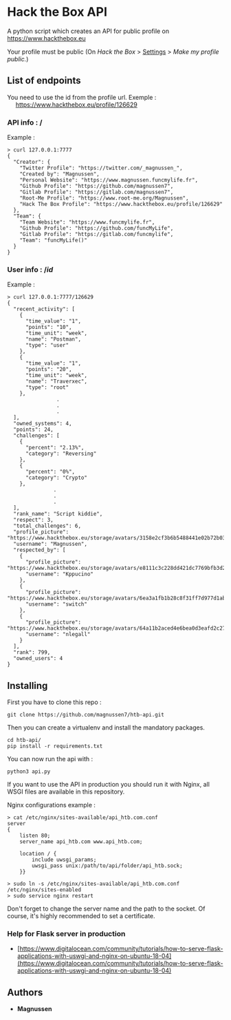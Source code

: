 # Hack the Box API

A python script which creates an API for public profile on https://www.hackthebox.eu

Your profile must be public (On *Hack the Box* > [Settings](https://www.hackthebox.eu/home/settings) > *Make my profile public.*)

## List of endpoints

You need to use the id from the profile url.
Exemple :
     https://www.hackthebox.eu/profile/126629

### API info : /

Example :

```
> curl 127.0.0.1:7777
{
  "Creator": {
    "Twitter Profile": "https://twitter.com/_magnussen_",
    "Created by": "Magnussen",
    "Personal Website": "https://www.magnussen.funcmylife.fr",
    "Github Profile": "https://github.com/magnussen7",
    "Gitlab Profile": "https://gitlab.com/magnussen7",
    "Root-Me Profile": "https://www.root-me.org/Magnussen",
    "Hack The Box Profile": "https://www.hackthebox.eu/profile/126629"
  },
  "Team": {
    "Team Website": "https://www.funcmylife.fr",
    "Github Profile": "https://github.com/funcMyLife",
    "Gitlab Profile": "https://gitlab.com/funcmylife",
    "Team": "funcMyLife()"
  }
}
```

### User info : /*id*

Example :

```
> curl 127.0.0.1:7777/126629
{
  "recent_activity": [
    {
      "time_value": "1",
      "points": "10",
      "time_unit": "week",
      "name": "Postman",
      "type": "user"
    },
    {
      "time_value": "1",
      "points": "20",
      "time_unit": "week",
      "name": "Traverxec",
      "type": "root"
    },
                .
                .
                .
  ],
  "owned_systems": 4,
  "points": 24,
  "challenges": [
    {
      "percent": "2.13%",
      "category": "Reversing"
    },
    {
      "percent": "0%",
      "category": "Crypto"
    },
               .
               .
               .
  ],
  "rank_name": "Script kiddie",
  "respect": 3,
  "total_challenges": 6,
  "profile_picture": "https://www.hackthebox.eu/storage/avatars/3158e2cf3b6b5488441e02b72b0374d7.png",
  "username": "Magnussen",
  "respected_by": [
    {
      "profile_picture": "https://www.hackthebox.eu/storage/avatars/e8111c3c228dd421dc7769bfb3d25a3a.png",
      "username": "Kppucino"
    },
    {
      "profile_picture": "https://www.hackthebox.eu/storage/avatars/6ea3a1fb1b28c8f31ff7d977d1ab8b2b.png",
      "username": "switch"
    },
    {
      "profile_picture": "https://www.hackthebox.eu/storage/avatars/64a11b2aced4e6bea0d3eafd2c27e277.png",
      "username": "nlegall"
    }
  ],
  "rank": 799,
  "owned_users": 4
}
```

## Installing

First you have to clone this repo :

```
git clone https://github.com/magnussen7/htb-api.git
```

Then you can create a virtualenv and install the mandatory packages.

```
cd htb-api/
pip install -r requirements.txt
```

You can now run the api with :

```
python3 api.py
```

If you want to use the API in production you should run it with Nginx, all WSGI files are available in this repository.

Nginx configurations example :

```
> cat /etc/nginx/sites-available/api_htb.com.conf
server 
{
    listen 80;
    server_name api_htb.com www.api_htb.com;
    
    location / {
        include uwsgi_params;
        uwsgi_pass unix:/path/to/api/folder/api_htb.sock;
    }}

> sudo ln -s /etc/nginx/sites-available/api_htb.com.conf /etc/nginx/sites-enabled
> sudo service nginx restart
```

Don't forget to change the server name and the path to the socket.
Of course, it's highly recommended to set a certificate.

### Help for Flask server in production

- [https://www.digitalocean.com/community/tutorials/how-to-serve-flask-applications-with-uswgi-and-nginx-on-ubuntu-18-04](https://www.digitalocean.com/community/tutorials/how-to-serve-flask-applications-with-uswgi-and-nginx-on-ubuntu-18-04)

## Authors

- **Magnussen**


